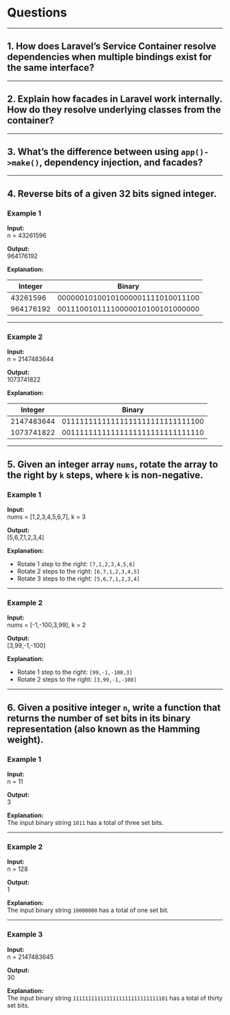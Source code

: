# Questions

---

## 1. How does Laravel’s Service Container resolve dependencies when multiple bindings exist for the same interface?

---

## 2. Explain how facades in Laravel work internally. How do they resolve underlying classes from the container?

---

## 3. What’s the difference between using `app()->make()`, dependency injection, and facades?

---

## 4. Reverse bits of a given 32 bits signed integer.

### Example 1

**Input:**  
n = 43261596


**Output:**  
964176192


**Explanation:**  

| Integer   | Binary                                |
|-----------|---------------------------------------|
| 43261596  | 00000010100101000001111010011100       |
| 964176192 | 00111001011110000010100101000000       |

---

### Example 2

**Input:**  
n = 2147483644


**Output:**  
1073741822


**Explanation:**  

| Integer    | Binary                                |
|------------|---------------------------------------|
| 2147483644 | 01111111111111111111111111111100       |
| 1073741822 | 00111111111111111111111111111110       |

---

## 5. Given an integer array `nums`, rotate the array to the right by `k` steps, where `k` is non-negative.

### Example 1

**Input:**  
nums = [1,2,3,4,5,6,7], k = 3


**Output:**  
[5,6,7,1,2,3,4]


**Explanation:**  
- Rotate 1 step to the right: `[7,1,2,3,4,5,6]`  
- Rotate 2 steps to the right: `[6,7,1,2,3,4,5]`  
- Rotate 3 steps to the right: `[5,6,7,1,2,3,4]`

---

### Example 2

**Input:**  
nums = [-1,-100,3,99], k = 2


**Output:**  
[3,99,-1,-100]


**Explanation:**  
- Rotate 1 step to the right: `[99,-1,-100,3]`  
- Rotate 2 steps to the right: `[3,99,-1,-100]`

---

## 6. Given a positive integer `n`, write a function that returns the number of set bits in its binary representation (also known as the **Hamming weight**).

### Example 1

**Input:**  
n = 11


**Output:**  
3


**Explanation:**  
The input binary string `1011` has a total of three set bits.

---

### Example 2

**Input:**  
n = 128


**Output:**  
1


**Explanation:**  
The input binary string `10000000` has a total of one set bit.

---

### Example 3

**Input:**  
n = 2147483645


**Output:**  
30


**Explanation:**  
The input binary string `1111111111111111111111111111101` has a total of thirty set bits.